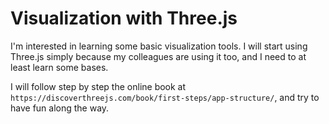 # Visualization with Three.js

I'm interested in learning some basic visualization tools. I will start using Three.js simply because my colleagues are using it too, and I need to at least learn some bases. 

I will follow step by step the online book at `https://discoverthreejs.com/book/first-steps/app-structure/`, and try to have fun along the way.